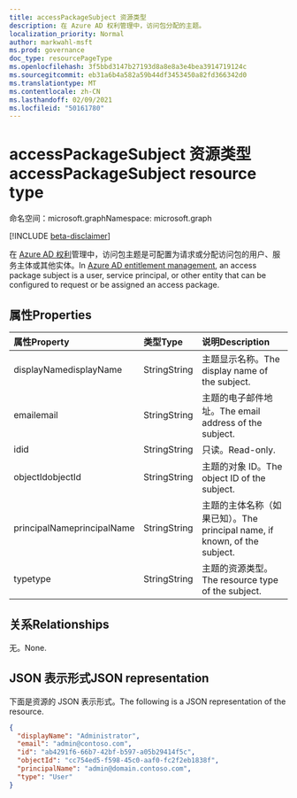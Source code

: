 ```yaml
---
title: accessPackageSubject 资源类型
description: 在 Azure AD 权利管理中，访问包分配的主题。
localization_priority: Normal
author: markwahl-msft
ms.prod: governance
doc_type: resourcePageType
ms.openlocfilehash: 3f5bbd3147b27193d8a8e8a3e4bea3914719124c
ms.sourcegitcommit: eb31a6b4a582a59b44df3453450a82fd366342d0
ms.translationtype: MT
ms.contentlocale: zh-CN
ms.lasthandoff: 02/09/2021
ms.locfileid: "50161780"
---
```

# <a name="accesspackagesubject-resource-type"></a><span data-ttu-id="9172b-103">accessPackageSubject 资源类型</span><span class="sxs-lookup"><span data-stu-id="9172b-103">accessPackageSubject resource type</span></span>

<span data-ttu-id="9172b-104">命名空间：microsoft.graph</span><span class="sxs-lookup"><span data-stu-id="9172b-104">Namespace: microsoft.graph</span></span>

[!INCLUDE [beta-disclaimer](../../includes/beta-disclaimer.md)]

<span data-ttu-id="9172b-105">在 [Azure AD 权利](entitlementmanagement-root.md)管理中，访问包主题是可配置为请求或分配访问包的用户、服务主体或其他实体。</span><span class="sxs-lookup"><span data-stu-id="9172b-105">In [Azure AD entitlement management](entitlementmanagement-root.md), an access package subject is a user, service principal, or other entity that can be configured to request or be assigned an access package.</span></span>

## <a name="properties"></a><span data-ttu-id="9172b-106">属性</span><span class="sxs-lookup"><span data-stu-id="9172b-106">Properties</span></span>

| <span data-ttu-id="9172b-107">属性</span><span class="sxs-lookup"><span data-stu-id="9172b-107">Property</span></span>     | <span data-ttu-id="9172b-108">类型</span><span class="sxs-lookup"><span data-stu-id="9172b-108">Type</span></span>        | <span data-ttu-id="9172b-109">说明</span><span class="sxs-lookup"><span data-stu-id="9172b-109">Description</span></span> |
|:-------------|:------------|:------------|
|<span data-ttu-id="9172b-110">displayName</span><span class="sxs-lookup"><span data-stu-id="9172b-110">displayName</span></span>|<span data-ttu-id="9172b-111">String</span><span class="sxs-lookup"><span data-stu-id="9172b-111">String</span></span>|<span data-ttu-id="9172b-112">主题显示名称。</span><span class="sxs-lookup"><span data-stu-id="9172b-112">The display name of the subject.</span></span>|
|<span data-ttu-id="9172b-113">email</span><span class="sxs-lookup"><span data-stu-id="9172b-113">email</span></span>|<span data-ttu-id="9172b-114">String</span><span class="sxs-lookup"><span data-stu-id="9172b-114">String</span></span>|<span data-ttu-id="9172b-115">主题的电子邮件地址。</span><span class="sxs-lookup"><span data-stu-id="9172b-115">The email address of the subject.</span></span>|
|<span data-ttu-id="9172b-116">id</span><span class="sxs-lookup"><span data-stu-id="9172b-116">id</span></span>|<span data-ttu-id="9172b-117">String</span><span class="sxs-lookup"><span data-stu-id="9172b-117">String</span></span>| <span data-ttu-id="9172b-118">只读。</span><span class="sxs-lookup"><span data-stu-id="9172b-118">Read-only.</span></span>|
|<span data-ttu-id="9172b-119">objectId</span><span class="sxs-lookup"><span data-stu-id="9172b-119">objectId</span></span>|<span data-ttu-id="9172b-120">String</span><span class="sxs-lookup"><span data-stu-id="9172b-120">String</span></span>|<span data-ttu-id="9172b-121">主题的对象 ID。</span><span class="sxs-lookup"><span data-stu-id="9172b-121">The object ID of the subject.</span></span>|
|<span data-ttu-id="9172b-122">principalName</span><span class="sxs-lookup"><span data-stu-id="9172b-122">principalName</span></span>|<span data-ttu-id="9172b-123">String</span><span class="sxs-lookup"><span data-stu-id="9172b-123">String</span></span>|<span data-ttu-id="9172b-124">主题的主体名称（如果已知）。</span><span class="sxs-lookup"><span data-stu-id="9172b-124">The principal name, if known, of the subject.</span></span>|
|<span data-ttu-id="9172b-125">type</span><span class="sxs-lookup"><span data-stu-id="9172b-125">type</span></span>|<span data-ttu-id="9172b-126">String</span><span class="sxs-lookup"><span data-stu-id="9172b-126">String</span></span>|<span data-ttu-id="9172b-127">主题的资源类型。</span><span class="sxs-lookup"><span data-stu-id="9172b-127">The resource type of the subject.</span></span>|

## <a name="relationships"></a><span data-ttu-id="9172b-128">关系</span><span class="sxs-lookup"><span data-stu-id="9172b-128">Relationships</span></span>

<span data-ttu-id="9172b-129">无。</span><span class="sxs-lookup"><span data-stu-id="9172b-129">None.</span></span>

## <a name="json-representation"></a><span data-ttu-id="9172b-130">JSON 表示形式</span><span class="sxs-lookup"><span data-stu-id="9172b-130">JSON representation</span></span>

<span data-ttu-id="9172b-131">下面是资源的 JSON 表示形式。</span><span class="sxs-lookup"><span data-stu-id="9172b-131">The following is a JSON representation of the resource.</span></span>

<!-- {
  "blockType": "resource",
  "optionalProperties": [

  ],
  "@odata.type": "microsoft.graph.accessPackageSubject",
  "keyProperty": "id"
}-->

```json
{
  "displayName": "Administrator",
  "email": "admin@contoso.com",
  "id": "ab4291f6-66b7-42bf-b597-a05b29414f5c",
  "objectId": "cc754ed5-f598-45c0-aaf0-fc2f2eb1838f",
  "principalName": "admin@domain.contoso.com",
  "type": "User"
}
```

<!-- uuid: 16cd6b66-4b1a-43a1-adaf-3a886856ed98
2019-02-04 14:57:30 UTC -->
<!-- {
  "type": "#page.annotation",
  "description": "accessPackageSubject resource",
  "keywords": "",
  "section": "documentation",
  "tocPath": ""
}-->


